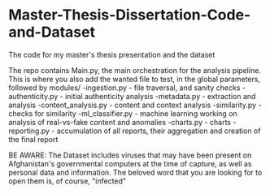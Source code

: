 # Master-Thesis-Dissertation-Code-and-Dataset
The code for my master's thesis presentation and the dataset

The repo contains Main.py, the main orchestration for the analysis pipeline. This is where you also add the wanted file to test, in the global parameters, followed by 
      modules/
          -ingestion.py - file traversal, and sanity checks
          -authenticity.py - initial authenticity analysis
          -metadata.py - extraction and analysis
          -content_analysis.py - content and context analysis
          -similarity.py - checks for similarity
          -ml_classifier.py - machine learning working on analysis of real-vs-fake content and anomalies
          -charts.py - charts
          -reporting.py - accumulation of all reports, their aggregation and creation of the final report
          
  
BE AWARE: The Dataset includes viruses that may have been present on Afghanistan's governmental computers at the time of capture, as well as personal data and information. The beloved word that you are looking for to open them is, of course, "infected"
